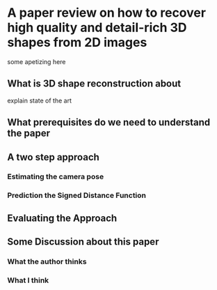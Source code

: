
# A paper review on how to recover high quality and detail-rich 3D shapes from 2D images
some apetizing here
## What is 3D shape reconstruction about
explain state of the art

## What prerequisites do we need to understand the paper

## A two step approach

### Estimating the camera pose

### Prediction the Signed Distance Function

## Evaluating the Approach

## Some Discussion about this paper

### What the author thinks

### What I think

<!--stackedit_data:
eyJoaXN0b3J5IjpbLTY2OTU0NDg1NiwyMzMxOTI5N119
-->